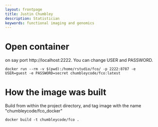 ```yaml
---
layout: frontpage
title: Justin Chumbley
description: Statistician
keywords: functional imaging and genomics
---
```



# Open container 

on say port http://localhost:2222.
You can change USER and PASSWORD.

```
docker run --rm -v $(pwd):/home/rstudio/fco/ -p 2222:8787 -e USER=guest -e PASSWORD=secret chumbleycode/fco:latest
```


# How the image was built

Build from within the project directory, and tag image with the name "chumbleycode/fco_docker"

```
docker build -t chumbleycode/fco .
```
